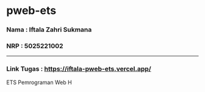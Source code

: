 # pweb-ets
### Nama : Iftala Zahri Sukmana
### NRP : 5025221002
---

### Link Tugas : https://iftala-pweb-ets.vercel.app/

ETS Pemrograman Web H
